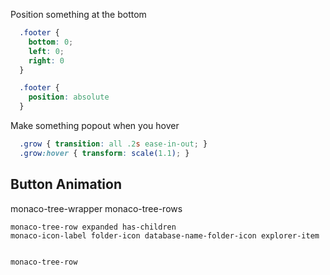 Position something at the bottom

```css
  .footer {
    bottom: 0;
    left: 0;
    right: 0
  }

  .footer {
    position: absolute
  }

```


Make something popout when you hover
```css
  .grow { transition: all .2s ease-in-out; }
  .grow:hover { transform: scale(1.1); }

```


## Button Animation
monaco-tree-wrapper
  monaco-tree-rows

    monaco-tree-row expanded has-children
    monaco-icon-label folder-icon database-name-folder-icon explorer-item


    monaco-tree-row
